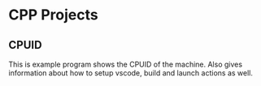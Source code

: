 # CPP Projects

## CPUID
This is example program shows the CPUID of the machine. 
Also gives information about how to setup vscode, build and launch actions as well. 

